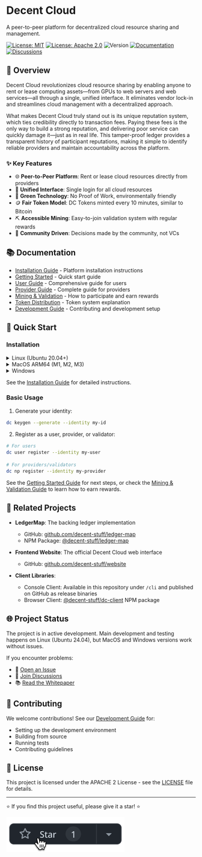 # Decent Cloud

A peer-to-peer platform for decentralized cloud resource sharing and management.

[![License: MIT](https://img.shields.io/badge/License-MIT-green.svg)](https://opensource.org/licenses/MIT)
[![License: Apache 2.0](https://img.shields.io/badge/License-Apache%202.0-green.svg)](https://opensource.org/licenses/Apache-2.0)
![Version](https://img.shields.io/badge/version-0.2.0-blue)
[![Documentation](https://img.shields.io/badge/docs-latest-green.svg)](docs/)
[![Discussions](https://img.shields.io/github/discussions/decent-stuff/decent-cloud)](https://github.com/orgs/decent-stuff/discussions)

## 🌟 Overview

Decent Cloud revolutionizes cloud resource sharing by enabling anyone to rent or lease computing assets—from GPUs to web servers and web services—all through a single, unified interface. It eliminates vendor lock-in and streamlines cloud management with a decentralized approach.

What makes Decent Cloud truly stand out is its unique reputation system, which ties credibility directly to transaction fees. Paying these fees is the only way to build a strong reputation, and delivering poor service can quickly damage it—just as in real life. This tamper-proof ledger provides a transparent history of participant reputations, making it simple to identify reliable providers and maintain accountability across the platform.

### ✨ Key Features

- 🌐 **Peer-to-Peer Platform**: Rent or lease cloud resources directly from providers
- 🔄 **Unified Interface**: Single login for all cloud resources
- 🌿 **Green Technology**: No Proof of Work, environmentally friendly
- 🪙 **Fair Token Model**: DC Tokens minted every 10 minutes, similar to Bitcoin
- ⛏️ **Accessible Mining**: Easy-to-join validation system with regular rewards
- 🤝 **Community Driven**: Decisions made by the community, not VCs

## 📚 Documentation

- [Installation Guide](docs/installation.md) - Platform installation instructions
- [Getting Started](docs/getting-started.md) - Quick start guide
- [User Guide](docs/user-guide.md) - Comprehensive guide for users
- [Provider Guide](docs/provider-guide.md) - Complete guide for providers
- [Mining & Validation](docs/mining-and-validation.md) - How to participate and earn rewards
- [Token Distribution](docs/token-distribution.md) - Token system explanation
- [Development Guide](docs/development.md) - Contributing and development setup

## 🚀 Quick Start

### Installation

<details>
<summary>Linux (Ubuntu 20.04+)</summary>

```bash
mkdir $HOME/bin
curl -L https://github.com/decent-stuff/decent-cloud/releases/latest/download/decent-cloud-linux-amd64 -o $HOME/bin/dc
chmod +x $HOME/bin/dc
```

Add to PATH in `~/.bashrc`:

```bash
if [ -d "$HOME/bin" ] ; then
   export PATH="$HOME/bin:$PATH"
fi
```

</details>

<details>
<summary>MacOS ARM64 (M1, M2, M3)</summary>

```bash
curl -L https://github.com/decent-stuff/decent-cloud/releases/latest/download/decent-cloud-darwin-arm64 -o /usr/local/bin/dc
chmod +x /usr/local/bin/dc
```

</details>

<details>
<summary>Windows</summary>

```powershell
$download_url = "https://github.com/decent-stuff/decent-cloud/releases/latest/download/decent-cloud-windows-amd64.exe"
Invoke-WebRequest "$download_url" -OutFile "dc.exe"
```

</details>

See the [Installation Guide](docs/installation.md) for detailed instructions.

### Basic Usage

1. Generate your identity:

```bash
dc keygen --generate --identity my-id
```

2. Register as a user, provider, or validator:

```bash
# For users
dc user register --identity my-user

# For providers/validators
dc np register --identity my-provider
```

See the [Getting Started Guide](docs/getting-started.md) for next steps, or check the [Mining & Validation Guide](docs/mining-and-validation.md) to learn how to earn rewards.

## 🔗 Related Projects

- **LedgerMap**: The backing ledger implementation

  - GitHub: [github.com/decent-stuff/ledger-map](https://github.com/decent-stuff/ledger-map/)
  - NPM Package: [@decent-stuff/ledger-map](https://www.npmjs.com/package/@decent-stuff/ledger-map)

- **Frontend Website**: The official Decent Cloud web interface

  - GitHub: [github.com/decent-stuff/website](https://github.com/decent-stuff/website/)

- **Client Libraries**:
  - Console Client: Available in this repository under `/cli` and published on GitHub as release binaries
  - Browser Client: [@decent-stuff/dc-client](https://www.npmjs.com/package/@decent-stuff/dc-client) NPM package

## 🌐 Project Status

The project is in active development. Main development and testing happens on Linux (Ubuntu 24.04), but MacOS and Windows versions work without issues.

If you encounter problems:

- 📝 [Open an Issue](https://github.com/decent-stuff/decent-cloud/issues)
- 💬 [Join Discussions](https://github.com/orgs/decent-stuff/discussions)
- 📚 [Read the Whitepaper](https://decent-cloud.org/)

## 🤝 Contributing

We welcome contributions! See our [Development Guide](docs/development.md) for:

- Setting up the development environment
- Building from source
- Running tests
- Contributing guidelines

## 📄 License

This project is licensed under the APACHE 2 License - see the [LICENSE](LICENSE) file for details.

---

⭐ If you find this project useful, please give it a star! ⭐

![Star the project](https://github.com/decent-stuff/decent-cloud/blob/main/images/star_img.png "Please star the project!")
